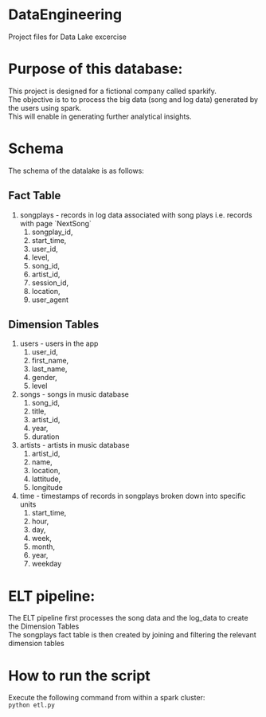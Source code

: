 # DataEngineering
Project files for Data Lake excercise
# Purpose of this database:
<p> This project is designed for a fictional company called sparkify. 
  <br> The objective is to to process the big data (song and log data) generated by the users using spark. 
  <br> This will enable in generating further analytical insights. </p>
  
# Schema
The schema of the datalake is as follows: <br>

## Fact Table
<ol>
<li> songplays - records in log data associated with song plays i.e. records with page `NextSong` <br>
<ol> 
  <li> songplay_id, <li> start_time, <li> user_id, <li> level, <li> song_id, <li> artist_id, <li> session_id, <li> location, <li> user_agent</ol>
  </ol>
  
## Dimension Tables
<ol>
<li> users - users in the app
  <ol>
    <li> user_id, <li> first_name, <li> last_name, <li> gender, <li> level
    </ol>
  <li> songs - songs in music database
    <ol>
<li> song_id, <li> title, <li> artist_id, <li> year, <li> duration
    </ol>
<li> artists - artists in music database
  <ol>
<li> artist_id, <li> name, <li> location, <li> lattitude, <li> longitude
</ol>
    <li> time - timestamps of records in songplays broken down into specific units
      <ol>
<li> start_time, <li> hour, <li> day, <li> week, <li> month, <li> year, <li> weekday 
      </ol></ol>

# ELT pipeline:
<p>
The ELT pipeline first processes the song data and the log_data to create the Dimension Tables <br>
The songplays fact table is then created by joining and filtering the relevant dimension tables </p>

# How to run the script
Execute the following command from within a spark cluster:  
`python etl.py`
